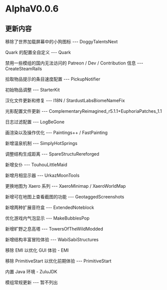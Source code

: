 # AlphaV0.0.6

## 更新内容

移除了世界加载屏幕中的小狗图标 --- DoggyTalentsNext

Quark 的配置全自定义 --- Quark

禁用一些模组的国内无法访问的 Patreon / Dev / Contribution 信息 --- CreateSteamRails

拾取物品提示的条目速度配置 --- PickupNotifier

初始物品调整 --- StarterKit

汉化文件更新和修复 --- I18N / StardustLabsBiomeNameFix

光影配置文件更新 --- ComplementaryReimagined_r5.1.1+EuphoriaPatches_1.1

日志过滤配置 --- LogBeGone

画渲染以及操作优化 --- Paintings++ / FastPainting

新增温泉机制 --- SimplyHotSprings

调整结构生成距离 --- SpareStructuRereforged

新增女仆 --- TouhouLittleMaid

新增月相显示器 --- UrkazMoonTools

更换地图为 Xaero 系列 --- XaeroMinimap / XaeroWorldMap

新增可在地图上查看截图的功能 --- GeotaggedScreenshots

新增两种扩展音符盒 --- ExtendedNoteblock

优化游戏内气泡显示 --- MakeBubblesPop

新增旷野之息高塔 --- TowersOfTheWildModded

新增结构丰富冒险体验 --- WabiSabiStructures

移除 EMI 以优化 GUI 体验 - EMI

移除 PrimitiveStart 以优化前期体验 --- PrimitiveStart

内置 Java 环境 - ZuluJDK

模组常规更新 --- 暂不列出